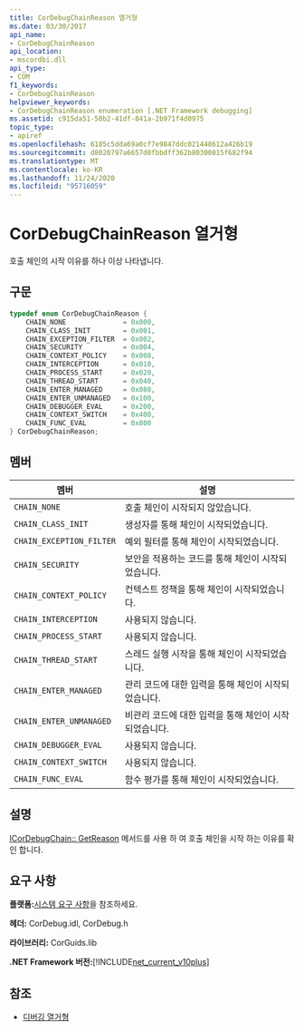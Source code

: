 ```yaml
---
title: CorDebugChainReason 열거형
ms.date: 03/30/2017
api_name:
- CorDebugChainReason
api_location:
- mscordbi.dll
api_type:
- COM
f1_keywords:
- CorDebugChainReason
helpviewer_keywords:
- CorDebugChainReason enumeration [.NET Framework debugging]
ms.assetid: c915da51-50b2-41df-841a-2b971f4d0975
topic_type:
- apiref
ms.openlocfilehash: 6185c5dda69a0cf7e9847ddc021448612a426b19
ms.sourcegitcommit: d8020797a6657d0fbbdff362b80300815f682f94
ms.translationtype: MT
ms.contentlocale: ko-KR
ms.lasthandoff: 11/24/2020
ms.locfileid: "95716059"
---
```

# <a name="cordebugchainreason-enumeration"></a>CorDebugChainReason 열거형

호출 체인의 시작 이유를 하나 이상 나타냅니다.  
  
## <a name="syntax"></a>구문  
  
```cpp  
typedef enum CorDebugChainReason {  
    CHAIN_NONE              = 0x000,  
    CHAIN_CLASS_INIT        = 0x001,  
    CHAIN_EXCEPTION_FILTER  = 0x002,  
    CHAIN_SECURITY          = 0x004,  
    CHAIN_CONTEXT_POLICY    = 0x008,  
    CHAIN_INTERCEPTION      = 0x010,  
    CHAIN_PROCESS_START     = 0x020,  
    CHAIN_THREAD_START      = 0x040,  
    CHAIN_ENTER_MANAGED     = 0x080,  
    CHAIN_ENTER_UNMANAGED   = 0x100,  
    CHAIN_DEBUGGER_EVAL     = 0x200,  
    CHAIN_CONTEXT_SWITCH    = 0x400,  
    CHAIN_FUNC_EVAL         = 0x800  
} CorDebugChainReason;  
```  
  
## <a name="members"></a>멤버  
  
|멤버|설명|  
|------------|-----------------|  
|`CHAIN_NONE`|호출 체인이 시작되지 않았습니다.|  
|`CHAIN_CLASS_INIT`|생성자를 통해 체인이 시작되었습니다.|  
|`CHAIN_EXCEPTION_FILTER`|예외 필터를 통해 체인이 시작되었습니다.|  
|`CHAIN_SECURITY`|보안을 적용하는 코드를 통해 체인이 시작되었습니다.|  
|`CHAIN_CONTEXT_POLICY`|컨텍스트 정책을 통해 체인이 시작되었습니다.|  
|`CHAIN_INTERCEPTION`|사용되지 않습니다.|  
|`CHAIN_PROCESS_START`|사용되지 않습니다.|  
|`CHAIN_THREAD_START`|스레드 실행 시작을 통해 체인이 시작되었습니다.|  
|`CHAIN_ENTER_MANAGED`|관리 코드에 대한 입력을 통해 체인이 시작되었습니다.|  
|`CHAIN_ENTER_UNMANAGED`|비관리 코드에 대한 입력을 통해 체인이 시작되었습니다.|  
|`CHAIN_DEBUGGER_EVAL`|사용되지 않습니다.|  
|`CHAIN_CONTEXT_SWITCH`|사용되지 않습니다.|  
|`CHAIN_FUNC_EVAL`|함수 평가를 통해 체인이 시작되었습니다.|  
  
## <a name="remarks"></a>설명  

 [ICorDebugChain:: GetReason](icordebugchain-getreason-method.md) 메서드를 사용 하 여 호출 체인을 시작 하는 이유를 확인 합니다.  
  
## <a name="requirements"></a>요구 사항  

 **플랫폼:**[시스템 요구 사항](../../get-started/system-requirements.md)을 참조하세요.  
  
 **헤더:** CorDebug.idl, CorDebug.h  
  
 **라이브러리:** CorGuids.lib  
  
 **.NET Framework 버전:**[!INCLUDE[net_current_v10plus](../../../../includes/net-current-v10plus-md.md)]  
  
## <a name="see-also"></a>참조

- [디버깅 열거형](debugging-enumerations.md)
